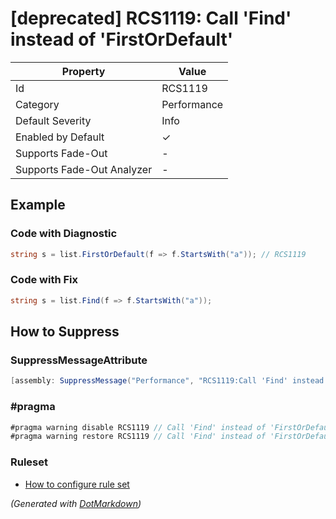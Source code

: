 # \[deprecated\] RCS1119: Call 'Find' instead of 'FirstOrDefault'

| Property                    | Value       |
| --------------------------- | ----------- |
| Id                          | RCS1119     |
| Category                    | Performance |
| Default Severity            | Info        |
| Enabled by Default          | &#x2713;    |
| Supports Fade\-Out          | \-          |
| Supports Fade\-Out Analyzer | \-          |

## Example

### Code with Diagnostic

```csharp
string s = list.FirstOrDefault(f => f.StartsWith("a")); // RCS1119
```

### Code with Fix

```csharp
string s = list.Find(f => f.StartsWith("a"));
```

## How to Suppress

### SuppressMessageAttribute

```csharp
[assembly: SuppressMessage("Performance", "RCS1119:Call 'Find' instead of 'FirstOrDefault'.", Justification = "<Pending>")]
```

### \#pragma

```csharp
#pragma warning disable RCS1119 // Call 'Find' instead of 'FirstOrDefault'.
#pragma warning restore RCS1119 // Call 'Find' instead of 'FirstOrDefault'.
```

### Ruleset

* [How to configure rule set](../HowToConfigureAnalyzers.md)

*\(Generated with [DotMarkdown](http://github.com/JosefPihrt/DotMarkdown)\)*